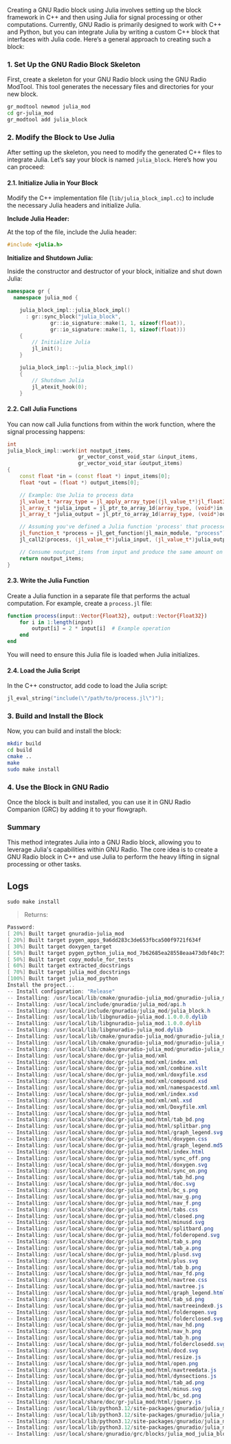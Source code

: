 Creating a GNU Radio block using Julia involves setting up the block framework in C++ and then using Julia for signal processing or other computations. Currently, GNU Radio is primarily designed to work with C++ and Python, but you can integrate Julia by writing a custom C++ block that interfaces with Julia code. Here’s a general approach to creating such a block:

### 1. Set Up the GNU Radio Block Skeleton
First, create a skeleton for your GNU Radio block using the GNU Radio ModTool. This tool generates the necessary files and directories for your new block.

```bash
gr_modtool newmod julia_mod
cd gr-julia_mod
gr_modtool add julia_block
```

### 2. Modify the Block to Use Julia
After setting up the skeleton, you need to modify the generated C++ files to integrate Julia. Let’s say your block is named `julia_block`. Here’s how you can proceed:

#### 2.1. Initialize Julia in Your Block
Modify the C++ implementation file (`lib/julia_block_impl.cc`) to include the necessary Julia headers and initialize Julia.

**Include Julia Header:**

At the top of the file, include the Julia header:

```cpp
#include <julia.h>
```

**Initialize and Shutdown Julia:**

Inside the constructor and destructor of your block, initialize and shut down Julia:

```cpp
namespace gr {
  namespace julia_mod {

    julia_block_impl::julia_block_impl()
      : gr::sync_block("julia_block",
              gr::io_signature::make(1, 1, sizeof(float)),
              gr::io_signature::make(1, 1, sizeof(float)))
    {
        // Initialize Julia
        jl_init();
    }

    julia_block_impl::~julia_block_impl()
    {
        // Shutdown Julia
        jl_atexit_hook(0);
    }
```

#### 2.2. Call Julia Functions
You can now call Julia functions from within the work function, where the signal processing happens:

```cpp
int
julia_block_impl::work(int noutput_items,
                       gr_vector_const_void_star &input_items,
                       gr_vector_void_star &output_items)
{
    const float *in = (const float *) input_items[0];
    float *out = (float *) output_items[0];

    // Example: Use Julia to process data
    jl_value_t *array_type = jl_apply_array_type((jl_value_t*)jl_float32_type, 1);
    jl_array_t *julia_input = jl_ptr_to_array_1d(array_type, (void*)in, noutput_items, 0);
    jl_array_t *julia_output = jl_ptr_to_array_1d(array_type, (void*)out, noutput_items, 0);

    // Assuming you've defined a Julia function 'process' that processes the data
    jl_function_t *process = jl_get_function(jl_main_module, "process");
    jl_call2(process, (jl_value_t*)julia_input, (jl_value_t*)julia_output);

    // Consume noutput_items from input and produce the same amount on output
    return noutput_items;
}
```

#### 2.3. Write the Julia Function
Create a Julia function in a separate file that performs the actual computation. For example, create a `process.jl` file:

```julia
function process(input::Vector{Float32}, output::Vector{Float32})
    for i in 1:length(input)
        output[i] = 2 * input[i]  # Example operation
    end
end
```

You will need to ensure this Julia file is loaded when Julia initializes.

#### 2.4. Load the Julia Script
In the C++ constructor, add code to load the Julia script:

```cpp
jl_eval_string("include(\"/path/to/process.jl\")");
```

### 3. Build and Install the Block
Now, you can build and install the block:

```bash
mkdir build
cd build
cmake ..
make
sudo make install
```

### 4. Use the Block in GNU Radio
Once the block is built and installed, you can use it in GNU Radio Companion (GRC) by adding it to your flowgraph.

### Summary
This method integrates Julia into a GNU Radio block, allowing you to leverage Julia's capabilities within GNU Radio. The core idea is to create a GNU Radio block in C++ and use Julia to perform the heavy lifting in signal processing or other tasks.

## Logs

```
sudo make install
```
> Returns:
```powershell
Password:
[ 20%] Built target gnuradio-julia_mod
[ 20%] Built target pygen_apps_9a6dd283c3de653fbca500f9721f634f
[ 30%] Built target doxygen_target
[ 50%] Built target pygen_python_julia_mod_7b62685ea28558eaa473dbf40c75376d
[ 50%] Built target copy_module_for_tests
[ 60%] Built target extracted_docstrings
[ 70%] Built target julia_mod_docstrings
[100%] Built target julia_mod_python
Install the project...
-- Install configuration: "Release"
-- Installing: /usr/local/lib/cmake/gnuradio-julia_mod/gnuradio-julia_modConfig.cmake
-- Installing: /usr/local/include/gnuradio/julia_mod/api.h
-- Installing: /usr/local/include/gnuradio/julia_mod/julia_block.h
-- Installing: /usr/local/lib/libgnuradio-julia_mod.1.0.0.0.dylib
-- Installing: /usr/local/lib/libgnuradio-julia_mod.1.0.0.dylib
-- Installing: /usr/local/lib/libgnuradio-julia_mod.dylib
-- Installing: /usr/local/lib/cmake/gnuradio-julia_mod/gnuradio-julia_modTargets.cmake
-- Installing: /usr/local/lib/cmake/gnuradio-julia_mod/gnuradio-julia_modTargets-release.cmake
-- Installing: /usr/local/lib/cmake/gnuradio-julia_mod/gnuradio-julia_modConfig.cmake
-- Installing: /usr/local/share/doc/gr-julia_mod/xml
-- Installing: /usr/local/share/doc/gr-julia_mod/xml/index.xml
-- Installing: /usr/local/share/doc/gr-julia_mod/xml/combine.xslt
-- Installing: /usr/local/share/doc/gr-julia_mod/xml/doxyfile.xsd
-- Installing: /usr/local/share/doc/gr-julia_mod/xml/compound.xsd
-- Installing: /usr/local/share/doc/gr-julia_mod/xml/namespacestd.xml
-- Installing: /usr/local/share/doc/gr-julia_mod/xml/index.xsd
-- Installing: /usr/local/share/doc/gr-julia_mod/xml/xml.xsd
-- Installing: /usr/local/share/doc/gr-julia_mod/xml/Doxyfile.xml
-- Installing: /usr/local/share/doc/gr-julia_mod/html
-- Installing: /usr/local/share/doc/gr-julia_mod/html/tab_bd.png
-- Installing: /usr/local/share/doc/gr-julia_mod/html/splitbar.png
-- Installing: /usr/local/share/doc/gr-julia_mod/html/graph_legend.svg
-- Installing: /usr/local/share/doc/gr-julia_mod/html/doxygen.css
-- Installing: /usr/local/share/doc/gr-julia_mod/html/graph_legend.md5
-- Installing: /usr/local/share/doc/gr-julia_mod/html/index.html
-- Installing: /usr/local/share/doc/gr-julia_mod/html/sync_off.png
-- Installing: /usr/local/share/doc/gr-julia_mod/html/doxygen.svg
-- Installing: /usr/local/share/doc/gr-julia_mod/html/sync_on.png
-- Installing: /usr/local/share/doc/gr-julia_mod/html/tab_hd.png
-- Installing: /usr/local/share/doc/gr-julia_mod/html/doc.svg
-- Installing: /usr/local/share/doc/gr-julia_mod/html/bc_s.png
-- Installing: /usr/local/share/doc/gr-julia_mod/html/nav_g.png
-- Installing: /usr/local/share/doc/gr-julia_mod/html/nav_f.png
-- Installing: /usr/local/share/doc/gr-julia_mod/html/tabs.css
-- Installing: /usr/local/share/doc/gr-julia_mod/html/closed.png
-- Installing: /usr/local/share/doc/gr-julia_mod/html/minusd.svg
-- Installing: /usr/local/share/doc/gr-julia_mod/html/splitbard.png
-- Installing: /usr/local/share/doc/gr-julia_mod/html/folderopend.svg
-- Installing: /usr/local/share/doc/gr-julia_mod/html/tab_s.png
-- Installing: /usr/local/share/doc/gr-julia_mod/html/tab_a.png
-- Installing: /usr/local/share/doc/gr-julia_mod/html/plusd.svg
-- Installing: /usr/local/share/doc/gr-julia_mod/html/plus.svg
-- Installing: /usr/local/share/doc/gr-julia_mod/html/tab_b.png
-- Installing: /usr/local/share/doc/gr-julia_mod/html/nav_fd.png
-- Installing: /usr/local/share/doc/gr-julia_mod/html/navtree.css
-- Installing: /usr/local/share/doc/gr-julia_mod/html/navtree.js
-- Installing: /usr/local/share/doc/gr-julia_mod/html/graph_legend.html
-- Installing: /usr/local/share/doc/gr-julia_mod/html/tab_sd.png
-- Installing: /usr/local/share/doc/gr-julia_mod/html/navtreeindex0.js
-- Installing: /usr/local/share/doc/gr-julia_mod/html/folderopen.svg
-- Installing: /usr/local/share/doc/gr-julia_mod/html/folderclosed.svg
-- Installing: /usr/local/share/doc/gr-julia_mod/html/nav_hd.png
-- Installing: /usr/local/share/doc/gr-julia_mod/html/nav_h.png
-- Installing: /usr/local/share/doc/gr-julia_mod/html/tab_h.png
-- Installing: /usr/local/share/doc/gr-julia_mod/html/folderclosedd.svg
-- Installing: /usr/local/share/doc/gr-julia_mod/html/docd.svg
-- Installing: /usr/local/share/doc/gr-julia_mod/html/resize.js
-- Installing: /usr/local/share/doc/gr-julia_mod/html/open.png
-- Installing: /usr/local/share/doc/gr-julia_mod/html/navtreedata.js
-- Installing: /usr/local/share/doc/gr-julia_mod/html/dynsections.js
-- Installing: /usr/local/share/doc/gr-julia_mod/html/tab_ad.png
-- Installing: /usr/local/share/doc/gr-julia_mod/html/minus.svg
-- Installing: /usr/local/share/doc/gr-julia_mod/html/bc_sd.png
-- Installing: /usr/local/share/doc/gr-julia_mod/html/jquery.js
-- Installing: /usr/local/lib/python3.12/site-packages/gnuradio/julia_mod/__init__.py
-- Installing: /usr/local/lib/python3.12/site-packages/gnuradio/julia_mod/__init__.pyc
-- Installing: /usr/local/lib/python3.12/site-packages/gnuradio/julia_mod/__init__.pyo
-- Installing: /usr/local/lib/python3.12/site-packages/gnuradio/julia_mod/julia_mod_python.cpython-312-darwin.so
-- Installing: /usr/local/share/gnuradio/grc/blocks/julia_mod_julia_block.block.yml
```
